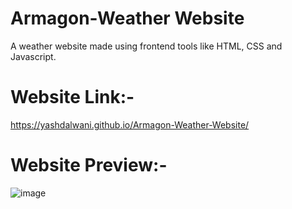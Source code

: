 # Armagon-Weather Website
A weather website made using frontend tools like HTML, CSS and Javascript.

# Website Link:-
https://yashdalwani.github.io/Armagon-Weather-Website/

# Website Preview:-
![image](https://user-images.githubusercontent.com/81147674/176661918-19a03c23-b6c0-4346-b4c6-fbfa35faae91.png)
